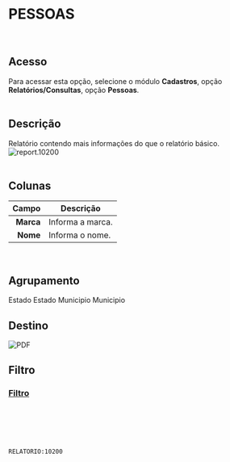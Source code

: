 # PESSOAS
<br>

## Acesso
Para acessar esta opção, selecione o módulo **Cadastros**, opção **Relatórios/Consultas**, opção **Pessoas**.
<br>
<br>

## Descrição
Relatório contendo mais informações do que o relatório básico.
<br>
![report.10200](https://raw.githubusercontent.com/netforcews/docs-siscom/master/relatorios/imagens/report.10200.png)
<br>
<br>

## Colunas
Campo | Descrição
--:|---
**Marca** | Informa a marca.
**Nome** | Informa o nome.
<br>

## Agrupamento
Estado
Estado
Municipio
Municipio
<br>

## Destino
 ![PDF](https://raw.githubusercontent.com/netforcews/docs-siscom/master/relatorios/imagens/pdf-48.png)
<br>

## Filtro
### [Filtro](/geral/con-pessoas.md)
<br>
<br>
<br>
<br>

```RELATORIO:10200```
